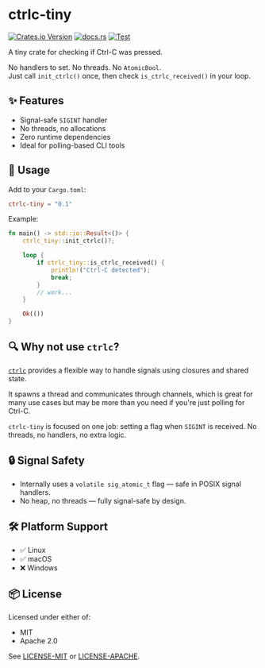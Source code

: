 # ctrlc-tiny

[![Crates.io Version](https://img.shields.io/crates/v/ctrlc-tiny)](https://crates.io/crates/ctrlc-tiny)
[![docs.rs](https://img.shields.io/docsrs/ctrlc-tiny)](https://docs.rs/ctrlc-tiny)
[![Test](https://github.com/malt03/ctrlc-tiny/actions/workflows/test.yml/badge.svg?event=release)](https://github.com/malt03/ctrlc-tiny/actions/workflows/test.yml)

A tiny crate for checking if Ctrl-C was pressed.

No handlers to set. No threads. No `AtomicBool`.  
Just call `init_ctrlc()` once, then check `is_ctrlc_received()` in your loop.

## ✨ Features

- Signal-safe `SIGINT` handler
- No threads, no allocations
- Zero runtime dependencies
- Ideal for polling-based CLI tools

## 🚀 Usage

Add to your `Cargo.toml`:

```toml
ctrlc-tiny = "0.1"
```

Example:

```rust
fn main() -> std::io::Result<()> {
    ctrlc_tiny::init_ctrlc()?;

    loop {
        if ctrlc_tiny::is_ctrlc_received() {
            println!("Ctrl-C detected");
            break;
        }
        // work...
    }

    Ok(())
}
```

## 🔍 Why not use `ctrlc`?

[`ctrlc`](https://crates.io/crates/ctrlc) provides a flexible way to handle signals using closures and shared state.

It spawns a thread and communicates through channels, which is great for many use cases but may be more than you need if you're just polling for Ctrl-C.

`ctrlc-tiny` is focused on one job: setting a flag when `SIGINT` is received.
No threads, no handlers, no extra logic.

## 🔒 Signal Safety

- Internally uses a `volatile sig_atomic_t` flag — safe in POSIX signal handlers.
- No heap, no threads — fully signal-safe by design.

## 🛠️ Platform Support

- ✅ Linux
- ✅ macOS
- ❌ Windows

## 📦 License

Licensed under either of:

- MIT
- Apache 2.0

See [LICENSE-MIT](LICENSE-MIT) or [LICENSE-APACHE](LICENSE-APACHE).
